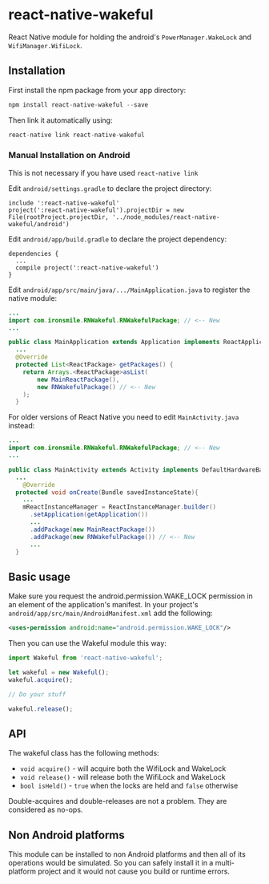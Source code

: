 # react-native-wakeful

React Native module for holding the android's `PowerManager.WakeLock` and `WifiManager.WifiLock`.


## Installation

First install the npm package from your app directory:

```javascript
npm install react-native-wakeful --save
```

Then link it automatically using:

```javascript
react-native link react-native-wakeful
```

### Manual Installation on Android

This is not necessary if you have used `react-native link`

Edit `android/settings.gradle` to declare the project directory:
```
include ':react-native-wakeful'
project(':react-native-wakeful').projectDir = new File(rootProject.projectDir, '../node_modules/react-native-wakeful/android')
```

Edit `android/app/build.gradle` to declare the project dependency:
```
dependencies {
  ...
  compile project(':react-native-wakeful')
}
```

Edit `android/app/src/main/java/.../MainApplication.java` to register the native module:

```java
...
import com.ironsmile.RNWakeful.RNWakefulPackage; // <-- New
...

public class MainApplication extends Application implements ReactApplication {
  ...
  @Override
  protected List<ReactPackage> getPackages() {
    return Arrays.<ReactPackage>asList(
        new MainReactPackage(),
        new RNWakefulPackage() // <-- New
    );
  }
```

For older versions of React Native you need to edit `MainActivity.java` instead:

```java
...
import com.ironsmile.RNWakeful.RNWakefulPackage; // <-- New
...

public class MainActivity extends Activity implements DefaultHardwareBackBtnHandler {
  ...
    @Override
  protected void onCreate(Bundle savedInstanceState){
    ...
    mReactInstanceManager = ReactInstanceManager.builder()
      .setApplication(getApplication())
      ...
      .addPackage(new MainReactPackage())
      .addPackage(new RNWakefulPackage()) // <-- New
      ...
  }
```


## Basic usage

Make sure you request the android.permission.WAKE_LOCK permission in an <uses-permission> element of the application's manifest. In your project's `android/app/src/main/AndroidManifest.xml` add the following:
```xml
<uses-permission android:name="android.permission.WAKE_LOCK"/>
```

Then you can use the Wakeful module this way:

```javascript
import Wakeful from 'react-native-wakeful';

let wakeful = new Wakeful();
wakeful.acquire();

// Do your stuff

wakeful.release();
```

## API

The wakeful class has the following methods:

* `void acquire()` - will acquire both the WifiLock and WakeLock
* `void release()` - will release both the WifiLock and WakeLock
* `bool isHeld()` - `true` when the locks are held and `false` otherwise

Double-acquires and double-releases are not a problem. They are considered as no-ops.

## Non Android platforms

This module can be installed to non Android platforms and then all of its operations would be simulated. So you can safely install it in a multi-platform project and it would not cause you build or runtime errors.

